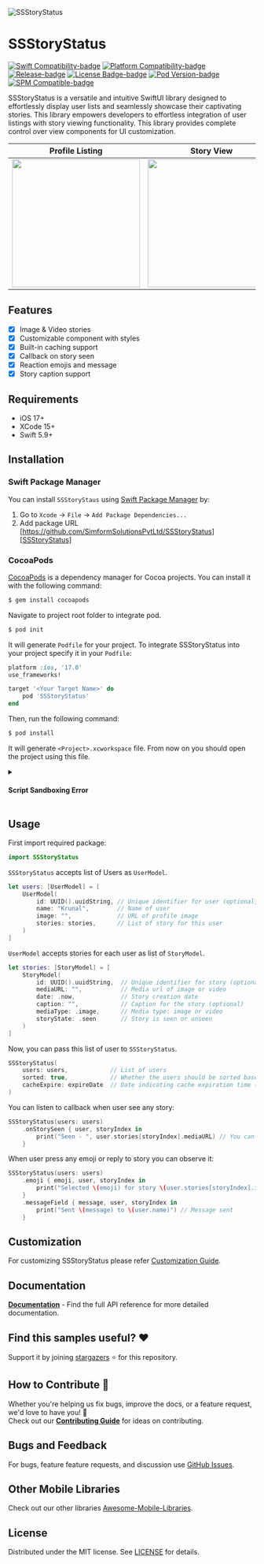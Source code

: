 ![SSStoryStatus][Banner]

# SSStoryStatus

<!-- Badges -->

[![Swift Compatibility-badge]][Swift Package Index]
[![Platform Compatibility-badge]][Swift Package Index]
[![Release-badge]][Release]
[![License Badge-badge]][license]
[![Pod Version-badge]][CocoaPods]
[![SPM Compatible-badge]][Swift Package Manager]

<!-- Description -->

SSStoryStatus is a versatile and intuitive SwiftUI library designed to effortlessly display user lists and seamlessly showcase their captivating stories. This library empowers developers to effortless integration of user listings with story viewing functionality. This library provides complete control over view components for UI customization.

<!-- Previews -->

|      Profile Listing       |      Story View       |      Message & Reaction     |
|:--------------------------:|:---------------------:|:---------------------------:|
| <img width=260px src="https://user-images.githubusercontent.com/147126103/290073480-42fed496-dd35-451e-a880-c45553dd0855.gif" /> | <img width=260px src="https://user-images.githubusercontent.com/147126103/290073494-43078c40-6afb-4da3-9a8f-cadecfcad442.gif" /> | <img width=260px src="https://user-images.githubusercontent.com/147126103/290073453-66dec87f-7eea-4e14-8c73-327cba246801.gif" /> |

## Features

- [x] Image & Video stories
- [x] Customizable component with styles
- [x] Built-in caching support
- [x] Callback on story seen
- [x] Reaction emojis and message
- [x] Story caption support

## Requirements

- iOS 17+
- XCode 15+
- Swift 5.9+

## Installation

### Swift Package Manager

You can install `SSStoryStaus` using [Swift Package Manager] by:

1. Go to `Xcode` -> `File` -> `Add Package Dependencies...`
2. Add package URL [https://github.com/SimformSolutionsPvtLtd/SSStoryStatus][SSStoryStatus]

### CocoaPods

[CocoaPods][CocoaPods.org] is a dependency manager for Cocoa projects. You can install it with the following command:

```bash
$ gem install cocoapods
```

Navigate to project root folder to integrate pod.

```bash
$ pod init
```

It will generate `Podfile` for your project. To integrate SSStoryStatus into your project specify it in your `Podfile`:

```ruby
platform :ios, '17.0'
use_frameworks!

target '<Your Target Name>' do
    pod 'SSStoryStatus'
end
```

Then, run the following command:

```bash
$ pod install
```

It will generate `<Project>.xcworkspace` file. From now on you should open the project using this file.

<details>
<summary><h4> Script Sandboxing Error</h4></summary>

If you face build error `Command PhaseScriptExecution failed with a nonzero exit code` then follow this steps:

Go to project `Build Settings` -. Search for `User Script Sandboxing` -> Set to `No`.

Refrence - [User Script Sandboxing]
</details>

## Usage

First import required package:

```swift
import SSStoryStatus
```

`SSStoryStatus` accepts list of Users as `UserModel`.

```swift
let users: [UserModel] = [
    UserModel(
        id: UUID().uuidString, // Unique identifier for user (optional, uses UUID by default)
        name: "Krunal",        // Name of user
        image: "",             // URL of profile image
        stories: stories,      // List of story for this user
    )
]
```

`UserModel` accepts stories for each user as list of `StoryModel`.

```swift
let stories: [StoryModel] = [
    StoryModel(
        id: UUID().uuidString,  // Unique identifier for story (optional, uses UUID by default)
        mediaURL: "",           // Media url of image or video
        date: .now,             // Story creation date
        caption: "",            // Caption for the story (optional)
        mediaType: .image,      // Media type: image or video
        storyState: .seen       // Story is seen or unseen
    )
]
```

Now, you can pass this list of user to `SSStoryStatus`.

```swift
SSStoryStatus(
    users: users,            // List of users
    sorted: true,            // Whether the users should be sorted based on their seen status (default is false)
    cacheExpire: expireDate  // Date indicating cache expiration time (default is 24 hours)
)
```

You can listen to callback when user see any story:

```swift
SSStoryStatus(users: users)
    .onStorySeen { user, storyIndex in
        print("Seen - ", user.stories[storyIndex].mediaURL) // You can retrieve story instance using user and storyIndex
    }
```

When user press any emoji or reply to story you can observe it:

```swift
SSStoryStatus(users: users)
    .emoji { emoji, user, storyIndex in
        print("Selected \(emoji) for story \(user.stories[storyIndex].id)") // Emoji pressed by user
    }
    .messageField { message, user, storyIndex in
        print("Sent \(message) to \(user.name)") // Message sent
    }   
```

## Customization

For customizing SSStoryStatus please refer [Customization Guide].

## Documentation

__[Documentation]__ - Find the full API reference for more detailed documentation.

## Find this samples useful? :heart:

Support it by joining [stargazers] :star: for this repository.

## How to Contribute :handshake:

Whether you're helping us fix bugs, improve the docs, or a feature request, we'd love to have you! :muscle: \
Check out our __[Contributing Guide]__ for ideas on contributing.

## Bugs and Feedback

For bugs, feature feature requests, and discussion use [GitHub Issues].

## Other Mobile Libraries

Check out our other libraries [Awesome-Mobile-Libraries].

## License

Distributed under the MIT license. See [LICENSE] for details.

<!-- Reference links -->

[Banner]:                   https://user-images.githubusercontent.com/147126103/290074193-8d2ff159-0026-43bc-bcb0-3fa8c9f5d718.png

[SSStoryStatus]:            https://github.com/SimformSolutionsPvtLtd/SSStoryStatus

[Swift Package Manager]:    https://www.swift.org/package-manager

[Swift Package Index]:      https://swiftpackageindex.com/SimformSolutionsPvtLtd/SSStoryStatus

[Documentation]:            https://swiftpackageindex.com/SimformSolutionsPvtLtd/SSStoryStatus/documentation/ssstorystatus

[CocoaPods]:                https://cocoapods.org/pods/SSStoryStatus

[CocoaPods.org]:            https://cocoapods.org/

[User Script Sandboxing]:   https://github.com/CocoaPods/CocoaPods/issues/11946#issuecomment-1587846325

[Release]:                  https://github.com/SimformSolutionsPvtLtd/SSStoryStatus/releases/latest

[Customization Guide]:      docs/Customization.md

[stargazers]:               https://github.com/SimformSolutionsPvtLtd/SSStoryStatus/stargazers

[Contributing Guide]:       CONTRIBUTING.md

[Github Issues]:            https://github.com/SimformSolutionsPvtLtd/SSStoryStatus/issues

[Awesome-Mobile-Libraries]: https://github.com/SimformSolutionsPvtLtd/Awesome-Mobile-Libraries

[license]:                  LICENSE

<!-- Badges -->

[Platform Compatibility-badge]: https://img.shields.io/endpoint?url=https%3A%2F%2Fswiftpackageindex.com%2Fapi%2Fpackages%2FSimformSolutionsPvtLtd%2FSSStoryStatus%2Fbadge%3Ftype%3Dplatforms

[Swift Compatibility-badge]:    https://img.shields.io/endpoint?url=https%3A%2F%2Fswiftpackageindex.com%2Fapi%2Fpackages%2FSimformSolutionsPvtLtd%2FSSStoryStatus%2Fbadge%3Ftype%3Dswift-versions

[Release-badge]:                https://img.shields.io/github/v/release/SimformSolutionsPvtLtd/SSStoryStatus

[License Badge-badge]:          https://img.shields.io/github/license/SimformSolutionsPvtLtd/SSStoryStatus

[Pod Version-badge]:            https://img.shields.io/cocoapods/v/SSStoryStatus

[SPM Compatible-badge]:         https://img.shields.io/badge/Swift_Package_Manager-compatible-coolgreen
